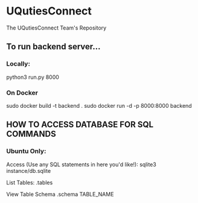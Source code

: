 # UQutiesConnect
The UQutiesConnect Team's Repository


## To run backend server...
### Locally:
python3 run.py 8000

### On Docker
sudo docker build -t backend .
sudo docker run -d -p 8000:8000 backend


## HOW TO ACCESS DATABASE FOR SQL COMMANDS
### Ubuntu Only:
Access (Use any SQL statements in here you'd like!):
sqlite3 instance/db.sqlite 

List Tables:
.tables 

View Table Schema
.schema TABLE_NAME

